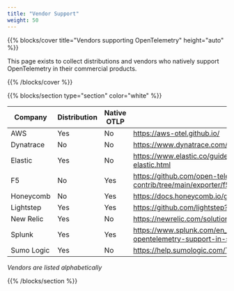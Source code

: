 ```yaml
---
title: "Vendor Support"
weight: 50
---
```


{{% blocks/cover title="Vendors supporting OpenTelemetry" height="auto" %}}

This page exists to collect distributions and vendors who natively support OpenTelemetry in their commercial products.

{{% /blocks/cover %}}

{{% blocks/section type="section" color="white" %}}

| Company | Distribution | Native OTLP | Reference |
| ------- | ------------ | ----------- | --------- |
| AWS     | Yes          | No          | https://aws-otel.github.io/ |
| Dynatrace | No         | No          | https://www.dynatrace.com/integrations/opentelemetry/ |
| Elastic | Yes          | No          | https://www.elastic.co/guide/en/apm/get-started/current/open-telemetry-elastic.html |
| F5      | No           | Yes         | https://github.com/open-telemetry/opentelemetry-collector-contrib/tree/main/exporter/f5cloudexporter |
| Honeycomb | No         | Yes         | https://docs.honeycomb.io/getting-data-in/otel-collector/ |
| Lightstep | Yes        | Yes         | https://github.com/lightstep?q=launcher |
| New Relic | Yes        | No          | https://newrelic.com/solutions/opentelemetry |
| Splunk | Yes           | Yes         | https://www.splunk.com/en_us/blog/conf-splunklive/announcing-native-opentelemetry-support-in-splunk-apm.html |
| Sumo Logic | Yes       | No          | https://help.sumologic.com/Traces/Getting_Started_with_Transaction_Tracing |

_Vendors are listed alphabetically_

{{% /blocks/section %}}
